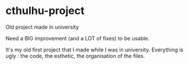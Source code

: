 # cthulhu-project
Old project made in university

Need a BIG improvement (and a LOT of fixes) to be usable.

It's my old first project that I made while I was in university. Everything is ugly : the code, the esthetic, the organisation of the files.
